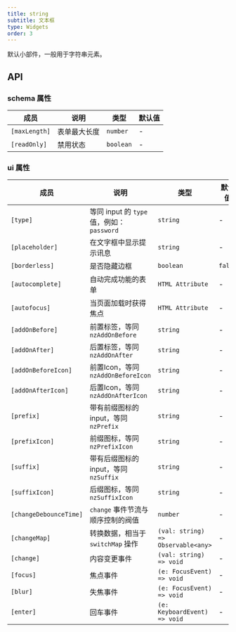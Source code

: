 ```yaml
---
title: string
subtitle: 文本框
type: Widgets
order: 3
---
```


默认小部件，一般用于字符串元素。

## API

### schema 属性

| 成员 | 说明 | 类型 | 默认值 |
|----|----|----|-----|
| `[maxLength]` | 表单最大长度 | `number` | - |
| `[readOnly]` | 禁用状态 | `boolean` | - |

### ui 属性

| 成员 | 说明 | 类型 | 默认值 |
|----|----|----|-----|
| `[type]` | 等同 input 的 `type` 值，例如：`password` | `string` | - |
| `[placeholder]` | 在文字框中显示提示讯息 | `string` | - |
| `[borderless]` | 是否隐藏边框 | `boolean` | `false` |
| `[autocomplete]` | 自动完成功能的表单 | `HTML Attribute` | - |
| `[autofocus]` | 当页面加载时获得焦点 | `HTML Attribute` | - |
| `[addOnBefore]` | 前置标签，等同 `nzAddOnBefore` | `string` | - |
| `[addOnAfter]` | 后置标签，等同 `nzAddOnAfter` | `string` | - |
| `[addOnBeforeIcon]` | 前置Icon，等同 `nzAddOnBeforeIcon` | `string` | - |
| `[addOnAfterIcon]` | 后置Icon，等同 `nzAddOnAfterIcon` | `string` | - |
| `[prefix]` | 带有前缀图标的 input，等同 `nzPrefix` | `string` | - |
| `[prefixIcon]` | 前缀图标，等同 `nzPrefixIcon` | `string` | - |
| `[suffix]` | 带有后缀图标的 input，等同 `nzSuffix` | `string` | - |
| `[suffixIcon]` | 后缀图标，等同 `nzSuffixIcon` | `string` | - |
| `[changeDebounceTime]` | `change` 事件节流与顺序控制的阀值 | `number` | - |
| `[changeMap]` | 转换数据，相当于 `switchMap` 操作 | `(val: string) => Observable<any>` | - |
| `[change]` | 内容变更事件 | `(val: string) => void` | - |
| `[focus]` | 焦点事件 | `(e: FocusEvent) => void` | - |
| `[blur]` | 失焦事件 | `(e: FocusEvent) => void` | - |
| `[enter]` | 回车事件 | `(e: KeyboardEvent) => void` | - |
